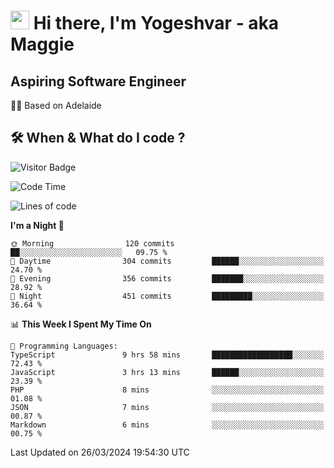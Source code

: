 <h1><img src="https://emojis.slackmojis.com/emojis/images/1531849430/4246/blob-sunglasses.gif?1531849430" width="30"/> Hi there, I'm Yogeshvar - aka Maggie</h1>

## Aspiring Software Engineer
🏂🏻  Based on Adelaide 

## 🛠 When & What do I code ?  

![Visitor Badge](https://visitor-badge.feriirawann.repl.co?username=yogeshvar&repo=yogeshvar&label=Visitors&style=plastic&color=%23457BFF&contentType=svg)

<!--START_SECTION:waka-->
![Code Time](http://img.shields.io/badge/Code%20Time-2%2C778%20hrs%206%20mins-blue)

![Lines of code](https://img.shields.io/badge/From%20Hello%20World%20I%27ve%20Written-4.1%20million%20lines%20of%20code-blue)

**I'm a Night 🦉** 

```text
🌞 Morning                120 commits         ██░░░░░░░░░░░░░░░░░░░░░░░   09.75 % 
🌆 Daytime                304 commits         ██████░░░░░░░░░░░░░░░░░░░   24.70 % 
🌃 Evening                356 commits         ███████░░░░░░░░░░░░░░░░░░   28.92 % 
🌙 Night                  451 commits         █████████░░░░░░░░░░░░░░░░   36.64 % 
```


📊 **This Week I Spent My Time On** 

```text
💬 Programming Languages: 
TypeScript               9 hrs 58 mins       ██████████████████░░░░░░░   72.43 % 
JavaScript               3 hrs 13 mins       ██████░░░░░░░░░░░░░░░░░░░   23.39 % 
PHP                      8 mins              ░░░░░░░░░░░░░░░░░░░░░░░░░   01.08 % 
JSON                     7 mins              ░░░░░░░░░░░░░░░░░░░░░░░░░   00.87 % 
Markdown                 6 mins              ░░░░░░░░░░░░░░░░░░░░░░░░░   00.75 % 
```


 Last Updated on 26/03/2024 19:54:30 UTC
<!--END_SECTION:waka-->
